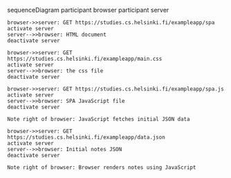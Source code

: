 sequenceDiagram
participant browser
participant server

    browser->>server: GET https://studies.cs.helsinki.fi/exampleapp/spa
    activate server
    server-->>browser: HTML document
    deactivate server

    browser->>server: GET https://studies.cs.helsinki.fi/exampleapp/main.css
    activate server
    server-->>browser: the css file
    deactivate server

    browser->>server: GET https://studies.cs.helsinki.fi/exampleapp/spa.js
    activate server
    server-->>browser: SPA JavaScript file
    deactivate server

    Note right of browser: JavaScript fetches initial JSON data

    browser->>server: GET https://studies.cs.helsinki.fi/exampleapp/data.json
    activate server
    server-->>browser: Initial notes JSON
    deactivate server

    Note right of browser: Browser renders notes using JavaScript
